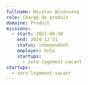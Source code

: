 ```yaml
---
fullname: Nicolas Bisensang
role: Chargé de produit
domaine: Produit
missions:
  - start: 2021-06-30
    end: 2024-12-31
    status: independent
    employer: Octo
    startups:
      - zero-logement-vacant
startups:
  - zero-logement-vacant
---
```

